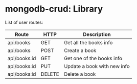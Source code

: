 # mongodb-crud: Library

List of user routes:

  Route           | HTTP    |            Description                                     
------------------|---------|------------------------------------------------------------
  api/books       | GET     | Get all the books info
  api/books       | POST    | Create a book
  api/books:id    | GET     | Get one of the books info
  api/books:id    | PUT     | Update a book with new info
  api/books:id    | DELETE  | Delete a book

  
